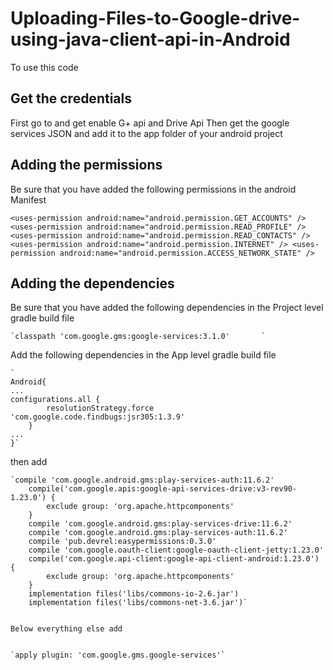 # Uploading-Files-to-Google-drive-using-java-client-api-in-Android

To use this code

##  Get the credentials
First go to 
and get enable G+ api and Drive Api
Then get the google services JSON and add it to the app folder of your android project


##  Adding the permissions 
Be sure that you have added the following permissions in the android Manifest
 
 `<uses-permission android:name="android.permission.GET_ACCOUNTS" />
    <uses-permission android:name="android.permission.READ_PROFILE" />
    <uses-permission android:name="android.permission.READ_CONTACTS" />
    <uses-permission android:name="android.permission.INTERNET" />
    <uses-permission android:name="android.permission.ACCESS_NETWORK_STATE" />`

	
##  Adding the dependencies
Be sure that you have added the following dependencies in the Project level gradle build file

	`classpath 'com.google.gms:google-services:3.1.0'		`	
 
Add the following dependencies in the App level gradle build file
	
	`
	Android{
	...
	configurations.all {
			resolutionStrategy.force 'com.google.code.findbugs:jsr305:1.3.9'
		}
	...
	}`
	
	
	
then add
	
	
	`compile 'com.google.android.gms:play-services-auth:11.6.2'
		compile('com.google.apis:google-api-services-drive:v3-rev90-1.23.0') {
			exclude group: 'org.apache.httpcomponents'
		}
		compile 'com.google.android.gms:play-services-drive:11.6.2'
		compile 'com.google.android.gms:play-services-auth:11.6.2'
		compile 'pub.devrel:easypermissions:0.3.0'
		compile 'com.google.oauth-client:google-oauth-client-jetty:1.23.0'
		compile('com.google.api-client:google-api-client-android:1.23.0') {
			exclude group: 'org.apache.httpcomponents'
		}
		implementation files('libs/commons-io-2.6.jar')
		implementation files('libs/commons-net-3.6.jar')`
	
	
	Below everything else add
	
	
	`apply plugin: 'com.google.gms.google-services'`
